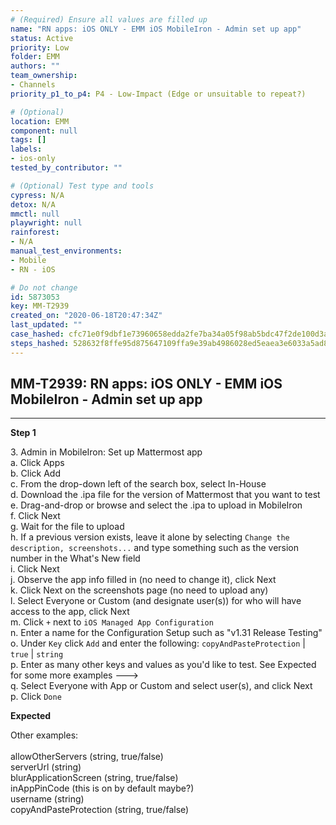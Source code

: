 ```yaml
---
# (Required) Ensure all values are filled up
name: "RN apps: iOS ONLY - EMM iOS MobileIron - Admin set up app"
status: Active
priority: Low
folder: EMM
authors: ""
team_ownership:
- Channels
priority_p1_to_p4: P4 - Low-Impact (Edge or unsuitable to repeat?)

# (Optional)
location: EMM
component: null
tags: []
labels:
- ios-only
tested_by_contributor: ""

# (Optional) Test type and tools
cypress: N/A
detox: N/A
mmctl: null
playwright: null
rainforest:
- N/A
manual_test_environments:
- Mobile
- RN - iOS

# Do not change
id: 5873053
key: MM-T2939
created_on: "2020-06-18T20:47:34Z"
last_updated: ""
case_hashed: cfc71e0f9dbf1e73960658edda2fe7ba34a05f98ab5bdc47f2de100d3a2b262cbad68c6f92ccdc784c7c2e4b1dd90e6a
steps_hashed: 528632f8ffe95d875647109ffa9e39ab4986028ed5eaea3e6033a5ad80fc0b02237080531313e1a3a7be612b3e75c056
---
```


<!-- (Auto-generated) Based on frontmatter's "key" and "name" -->

## MM-T2939: RN apps: iOS ONLY - EMM iOS MobileIron - Admin set up app

---

**Step 1**

3\. Admin in MobileIron: Set up Mattermost app\
a. Click Apps\
b. Click Add\
c. From the drop-down left of the search box, select In-House\
d. Download the .ipa file for the version of Mattermost that you want to test\
e. Drag-and-drop or browse and select the .ipa to upload in MobileIron\
f. Click Next\
g. Wait for the file to upload\
h. If a previous version exists, leave it alone by selecting `Change the description, screenshots...` and type something such as the version number in the What's New field\
i. Click Next\
j. Observe the app info filled in (no need to change it), click Next\
k. Click Next on the screenshots page (no need to upload any)\
l. Select Everyone or Custom (and designate user(s)) for who will have access to the app, click Next\
m. Click `+` next to `iOS Managed App Configuration`\
n. Enter a name for the Configuration Setup such as "v1.31 Release Testing"\
o. Under `Key` click `Add` and enter the following: `copyAndPasteProtection` | `true` | `string`\
p. Enter as many other keys and values as you'd like to test. See Expected for some more examples --->\
q. Select Everyone with App or Custom and select user(s), and click Next\
p. Click `Done`

**Expected**

Other examples:\
\
allowOtherServers (string, true/false)\
serverUrl (string)\
blurApplicationScreen (string, true/false)\
inAppPinCode (this is on by default maybe?)\
username (string)\
copyAndPasteProtection (string, true/false)
